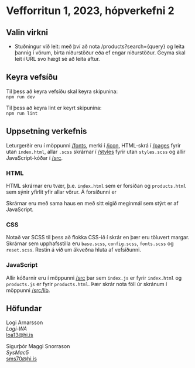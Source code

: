 # Vefforritun 1, 2023, hópverkefni 2

## Valin virkni

- Stuðningur við leit: með því að nota /products?search={query} og leita þannig í vörum, birta niðurstöður eða ef engar niðurstöður. Geyma skal leit í URL svo hægt sé að leita aftur.

## Keyra vefsíðu

Til þess að keyra vefsíðu skal keyra skipunina:  
`npm run dev`

Til þess að keyra lint er keyrt skipunina:  
`npm run lint`

## Uppsetning verkefnis

Leturgerðir eru í möppunni [/fonts](./fonts/), merki í [/icon](./icon/), HTML-skrá í [/pages](./pages/) fyrir utan `index.html`, allar `.scss` skrárnar í [/styles](./styles/) fyrir utan `styles.scss` og allir JavaScript-kóðar í [/src](./src/).

### HTML

HTML skrárnar eru tvær, þ.e. `index.html` sem er forsíðan og `products.html` sem sýnir yfirlit yfir allar vörur. Á forsíðunni er

Skrárnar eru með sama haus en með sitt eigið meginmál sem stýrt er af JavaScript.

### CSS

Notað var SCSS til þess að flokka CSS-ið í skrár en þær eru töluvert margar. Skrárnar sem upphafsstilla eru `base.scss`, `config.scss`, `fonts.scss` og `reset.scss`. Restin á við um ákveðna hluta af vefsíðunni.

### JavaScript

Allir kóðarnir eru í möppunni [/src](./src/) þar sem `index.js` er fyrir `index.html` og `products.js` er fyrir `products.html`. Þær skrár nota föll úr skránum í möppunni [/src/lib](./src/lib/).

## Höfundar

Logi Arnarsson  
_Logi-WA_  
[loa13@hi.is](mailto:loa13@hi.is)

Sigurþór Maggi Snorrason  
_SysMac5_  
[sms70@hi.is](mailto:sms70@hi.is)
